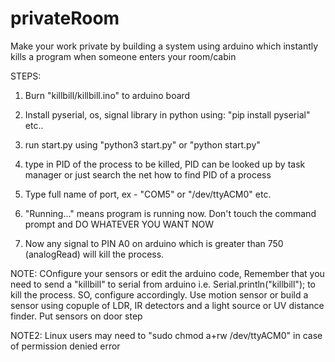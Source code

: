 # privateRoom
Make your work private by building a system using arduino which instantly kills a program when someone enters your room/cabin


STEPS:

1. Burn "killbill/killbill.ino" to arduino board

2. Install pyserial, os, signal library in python using: "pip install pyserial" etc..

3. run start.py using "python3 start.py" or "python start.py"

4. type in PID of the process to be killed, PID can be looked up by task manager or just search the net how to find PID of a process

5. Type full name of port, ex - "COM5" or "/dev/ttyACM0" etc.

6. "Running..." means program is running now. Don't touch the command prompt and DO WHATEVER YOU WANT NOW

7. Now any signal to PIN A0 on arduino which is greater than 750 (analogRead) will kill the process.


NOTE: COnfigure your sensors or edit the arduino code, Remember that you need to send a "killbill" to serial from arduino i.e. Serial.println("killbill"); to kill the process. SO, configure accordingly. Use motion sensor or build a sensor using copuple of LDR, IR detectors and a light source or UV distance finder. Put sensors on door step

NOTE2: Linux users may need to "sudo chmod a+rw /dev/ttyACM0" in case of permission denied error
